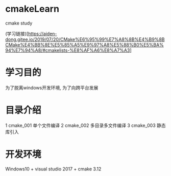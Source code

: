 # cmakeLearn
cmake study

(学习链接)[https://aiden-dong.gitee.io/2019/07/20/CMake%E6%95%99%E7%A8%8B%E4%B9%8BCMake%E4%BB%8E%E5%85%A5%E9%97%A8%E5%88%B0%E5%BA%94%E7%94%A8/#cmakelists-%E8%AF%A6%E8%A7%A3]

# 学习目的
为了脱离windows开发环境, 为了向跨平台发展

# 目录介绍
1 cmake_001 单个文件编译
2 cmake_002 多目录多文件编译
3 cmake_003 静态库引入

# 开发环境
Windows10 + visual studio 2017 + cmake 3.12